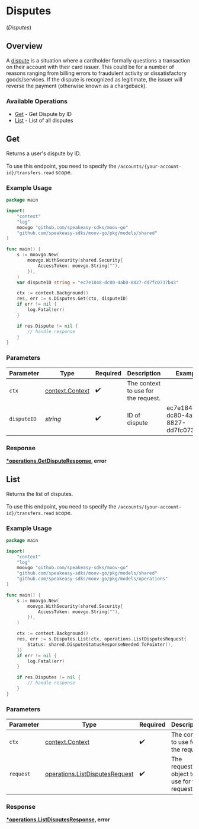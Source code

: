 # Disputes
(*Disputes*)

## Overview

A [dispute](https://docs.moov.io/guides/money-movement/cards/disputes/) is a situation where a cardholder formally questions a transaction on their account with their card issuer. This could be for a number of reasons ranging from billing errors to fraudulent activity or dissatisfactory goods/services. If the dispute is recognized as legitimate, the issuer will reverse the payment (otherwise known as a chargeback).

### Available Operations

* [Get](#get) - Get Dispute by ID
* [List](#list) - List of all disputes

## Get

Returns a user's dispute by ID. <br><br> To use this endpoint, you need to specify the `/accounts/{your-account-id}/transfers.read` scope.

### Example Usage

```go
package main

import(
	"context"
	"log"
	moovgo "github.com/speakeasy-sdks/moov-go"
	"github.com/speakeasy-sdks/moov-go/pkg/models/shared"
)

func main() {
    s := moovgo.New(
        moovgo.WithSecurity(shared.Security{
            AccessToken: moovgo.String(""),
        }),
    )
    var disputeID string = "ec7e1848-dc80-4ab0-8827-dd7fc0737b43"

    ctx := context.Background()
    res, err := s.Disputes.Get(ctx, disputeID)
    if err != nil {
        log.Fatal(err)
    }

    if res.Dispute != nil {
        // handle response
    }
}
```

### Parameters

| Parameter                                             | Type                                                  | Required                                              | Description                                           | Example                                               |
| ----------------------------------------------------- | ----------------------------------------------------- | ----------------------------------------------------- | ----------------------------------------------------- | ----------------------------------------------------- |
| `ctx`                                                 | [context.Context](https://pkg.go.dev/context#Context) | :heavy_check_mark:                                    | The context to use for the request.                   |                                                       |
| `disputeID`                                           | *string*                                              | :heavy_check_mark:                                    | ID of dispute                                         | ec7e1848-dc80-4ab0-8827-dd7fc0737b43                  |


### Response

**[*operations.GetDisputeResponse](../../models/operations/getdisputeresponse.md), error**


## List

Returns the list of disputes. <br><br> To use this endpoint, you need to specify the `/accounts/{your-account-id}/transfers.read` scope.

### Example Usage

```go
package main

import(
	"context"
	"log"
	moovgo "github.com/speakeasy-sdks/moov-go"
	"github.com/speakeasy-sdks/moov-go/pkg/models/shared"
	"github.com/speakeasy-sdks/moov-go/pkg/models/operations"
)

func main() {
    s := moovgo.New(
        moovgo.WithSecurity(shared.Security{
            AccessToken: moovgo.String(""),
        }),
    )

    ctx := context.Background()
    res, err := s.Disputes.List(ctx, operations.ListDisputesRequest{
        Status: shared.DisputeStatusResponseNeeded.ToPointer(),
    })
    if err != nil {
        log.Fatal(err)
    }

    if res.Disputes != nil {
        // handle response
    }
}
```

### Parameters

| Parameter                                                                        | Type                                                                             | Required                                                                         | Description                                                                      |
| -------------------------------------------------------------------------------- | -------------------------------------------------------------------------------- | -------------------------------------------------------------------------------- | -------------------------------------------------------------------------------- |
| `ctx`                                                                            | [context.Context](https://pkg.go.dev/context#Context)                            | :heavy_check_mark:                                                               | The context to use for the request.                                              |
| `request`                                                                        | [operations.ListDisputesRequest](../../models/operations/listdisputesrequest.md) | :heavy_check_mark:                                                               | The request object to use for the request.                                       |


### Response

**[*operations.ListDisputesResponse](../../models/operations/listdisputesresponse.md), error**

